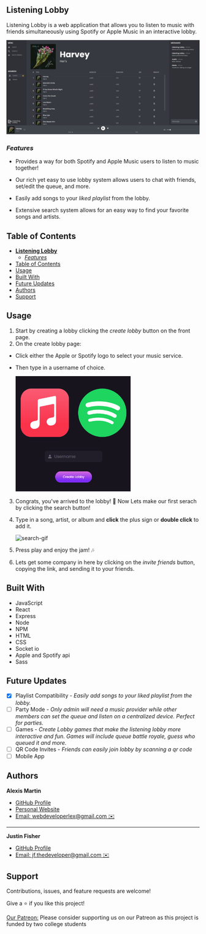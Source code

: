 ## **Listening Lobby**



Listening Lobby is a web application that allows you to listen to music with friends simultaneously using Spotify or Apple Music in an interactive lobby.

<img src="./assets/player.JPG" alt="player" width="800"/>

### _Features_


- Provides a way for both Spotify and Apple Music users to listen to music together!

- Our rich yet easy to use lobby system allows users to chat with friends, set/edit the queue, and more.

- Easily add songs to your
  _liked playlist_ from the lobby.

- Extensive search system allows for an easy way to find your favorite songs and artists.

## Table of Contents



- [**Listening Lobby**](#listening-lobby)
  - [_Features_](#features)
- [Table of Contents](#table-of-contents)
- [Usage](#usage)
- [Built With](#built-with)
- [Future Updates](#future-updates)
- [Authors](#authors)
- [Support](#support)

## Usage



1. Start by creating a lobby clicking the _create lobby_ button on the front page.
2. On the create lobby page:

- Click either the Apple or Spotify logo to select your music service.
- Then type in a username of choice.

  <img src="./assets/service-select.gif" alt="service select" width="300"/>

3. Congrats, you've arrived to the lobby! 🎉 Now Lets make our first serach by clicking the search button!
4. Type in a song, artist, or album and **click** the plus sign or **double click** to add it.

   <img src="./assets/search.gif" alt="search-gif" width="700"/>

5. Press play and enjoy the jam! 🎶
6. Lets get some company in here by clicking on the _invite friends_ button, copying the link, and sending it to your friends.

## Built With


- JavaScript
- React
- Express
- Node
- NPM
- HTML
- CSS
- Socket io
- Apple and Spotify api
- Sass

## Future Updates



- [x] Playlist Compatibility - _Easily add songs to your liked playlist from the lobby._
- [ ] Party Mode - _Only admin will need a music provider while other members can set the queue and listen on a centralized device. Perfect for parties._
- [ ] Games - _Create Lobby games that make the listening lobby more interactive and fun. Games will include queue battle royale, guess who queued it and more._
- [ ] QR Code Invites - _Friends can easily join lobby by scanning a qr code_
- [ ] Mobile App

## Authors



**Alexis Martin**

- [GitHub Profile](https://github.com/webdevlex)
- [Personal Website](https://webdevlex.com/)
- [Email: webdeveloperlex@gmail.<area>com ✉️](mailto:webdeveloperlex@gmail.com?subject=Listening-Lobby "webdeveloperlex@gmail.com")
___
**Justin Fisher**

- [GitHub Profile](https://github.com/justinfisherrr)
- [Email: jf.thedeveloper@gmail.<area>com ✉️](mailto:jf.thedeveloper@gmail.com?subject=Listening-Lobby "jf.thedeveloper@gmail.com")
  

## Support


Contributions, issues, and feature requests are welcome!

Give a ⭐️ if you like this project!

[Our Patreon:](https://www.patreon.com/user?u=67023905&fan_landing=true) Please consider supporting us on our Patreon as this project is funded by two college students

